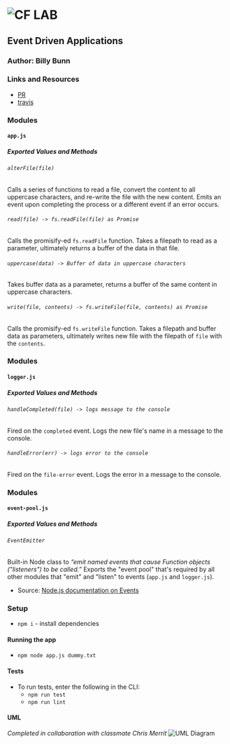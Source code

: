 ![CF](http://i.imgur.com/7v5ASc8.png) LAB
=================================================

<!-- LINKS -->
<!-- Replace the link for each in brackets below -->
<!-- PR (working into submission) -->
[1]: https://github.com/401-advanced-javascript-billybunn/lab-16/pull/1
<!-- travis build -->
[2]: https://travis-ci.com/401-advanced-javascript-billybunn/lab-16/builds/107566238
<!-- back-end -->
[3]: http://xyz.com
<!-- front-end -->
[4]: http://xyz.com
<!-- swagger -->
[5]: http://xyz.com
<!-- jsdoc-->
[6]: heroku-link/docs 

## Event Driven Applications

### Author: Billy Bunn

### Links and Resources
* [PR][1]
* [travis][2]
<!-- (when applicable) -->
<!-- * [back-end][3] -->
<!-- (when applicable) -->
<!-- * [front-end][4] -->

<!-- #### Documentation -->
<!-- API assignments only -->
<!-- * [swagger][5] -->
<!-- (All assignments) -->
<!-- * [jsdoc][6] -->

### Modules
#### `app.js`
##### Exported Values and Methods

###### `alterFile(file)`
Calls a series of functions to read a file, convert the content to all uppercase characters, and re-write the file with the new content. Emits an event upon completing the process or a different event if an error occurs.

###### `read(file) -> fs.readFile(file) as Promise`
Calls the promisify-ed `fs.readFile` function. Takes a filepath to read as a parameter, ultimately returns a buffer of the data in that file.

###### `uppercase(data) -> Buffer of data in uppercase characters`
Takes buffer data as a parameter, returns a buffer of the same content in uppercase characters.

###### `write(file, contents) -> fs.writeFile(file, contents) as Promise`
Calls the promisify-ed `fs.writeFile` function. Takes a filepath and buffer data as parameters, ultimately writes new file with the filepath of `file` with the `contents`.

### Modules
#### `logger.js`
##### Exported Values and Methods

###### `handleCompleted(file) -> logs message to the console`
Fired on the `completed` event. Logs the new file's name in a message to the console.

###### `handleError(err) -> logs error to the console`
Fired on the `file-error` event. Logs the error in a message to the console.

### Modules
#### `event-pool.js`
##### Exported Values and Methods

###### `EventEmitter`
Built-in Node class to _“emit named events that cause Function objects ("listeners") to be called.”_ Exports the "event pool" that's required by all other modules that "emit" and "listen" to events (`app.js` and `logger.js`).
- Source: [Node.js documentation on Events](https://nodejs.org/api/events.html#events_class_eventemitter)

### Setup
<!-- #### `.env` requirements -->
* `npm i` - install dependencies
<!-- * `PORT` - assign a port number -->
<!-- * `MONGODB_URI` - URL to the running mongo instance/db -->


#### Running the app
<!-- * `npm start` -->
* `npm node app.js dummy.txt`

<!-- * Endpoint: `/` -->
<!-- * Endpoint: `/foo/bar/` -->
  <!-- * Returns a JSON object with abc in it. -->
<!-- * Endpoint: `/bing/zing/` -->
  <!-- * Returns a JSON object with xyz in it. -->
  
#### Tests
* To run tests, enter the following in the CLI:
  * `npm run test`
  * `npm run lint`
<!-- * What assertions were made? -->
<!-- * What assertions need to be / should be made? -->

#### UML
_Completed in collaboration with classmate Chris Merrit_
![UML Diagram](https://i.imgur.com/rMEDBls.jpg)
